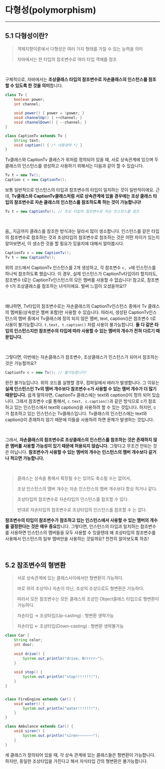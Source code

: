 # 다형성(polymorphism)

---

## 5.1 다형성이란?

> 객체지향이론에서 다형성은 여러 가지 형태를 가질 수 있는 능력을 의미
>
> 자바에서는 한 타입의 참조변수로 여러 타입 객체를 참조



<br>



구체적으로, 자바에서는 **조상클래스 타입의 참조변수로 자손클래스의 인스턴스를 참조할 수 있도록 한 것을 의미**합니다. 

~~~java
class Tv {
    boolean power;
    int channel;
    
    void power() { power = !power; }
    void channelUp() { ++channel; }
    void channelDown() { --channel; }
}

class CaptionTv extends Tv {
    String text;
    void caption() { /* 내용생략 */ }
}
~~~

Tv클래스와 CaptionTv 클래스가 위처럼 정의되어 있을 때, 서로 상속관계에 있으며 두 클래스의 인스턴스를 생성하고 사용하기 위해서는 다음과 같이 할 수 있습니다.

~~~java
Tv t = new Tv();
Caption c = new CaptionTv();
~~~

보통 일반적으로 인스턴스의 타입과 참조변수의 타입이 일치하는 것이 일반적이에요. 근데, **Tv클래스와 CaptionTv클래스처럼 서로 상속관계에 있을 경우에는 조상 클래스 타입의 참조변수로 자손 클래스의 인스턴스를 참조하도록 하는 것이 가능합니다!**

```java
Tv t = new CaptionTv();	// 조상 타입의 참조변수로 자손 인스턴스를 참조
```



<br>

음,, 지금까지 클래스를 참조한 방식과는 달라서 많이 생소합니다. 인스턴스를 같은 타입의 참조변수로 참조하는 것과 조상타입의 참조변수로 참조하는 것은 어떤 차이가 있는지 알아보면서, 이 생소한 것을 할 필요가 있을지에 대해서 알아봅시다.

```java
CaptionTv c = new CaptionTv();
Tv t = new CaptionTv();
```

위의 코드에서 CaptionTv 인스턴스를 2개 생성하고, 각 참조변수 `c, v`에 인스턴스를 하나씩 참조하도록 했습니다. 이 경우, 실제 인스턴스가 CaptionTv타입이라 할지라도, 참조변수 t로는 CaptionTv인스턴스의 모든 멤버를 사용할 수 없습니다! 참고로, 참조변수 t가 조상클래스를 참조하는 녀석이에요. 벌써 느낌이 오셨을까요!?

<br>

왜냐하면, Tv타입의 참조변수로는 자손클래스의 CaptionTv인스턴스 중에서 Tv 클래스의 멤버들(상속받은 멤버 포함)만 사용할 수 있습니다. 따라서, 생성된 CaptionTv인스턴스의 멤버 중에서 Tv클래스에 정의 되지 않은 멤버, text, caption()은 참조변수 t로 사용이 불가능합니다. `t.text, t.caption()` 처럼 사용이 불가능합니다. **둘 다 같은 타입의 인스턴스지만 참조변수의 타입에 따라 사용할 수 있는 멤버의 개수가 전혀 다르기 때문입니다.**

<br>

그렇다면, 이번에는 자손클래스가 참조변수, 조상클래스가 인스턴스가 되어서 참조하는 것은 가능할까요?

```java
CaptionTv c = new Tv(); // 불가능합니다!
```

완전 불가능입니다. 위의 코드를 실행할 경우, 컴파일에서 에러가 발생합니다. 그 이유는 **실제 인스턴스인 Tv의 멤버 개수보다 참조변수 c가 사용할 수 있는 멤버 개수가 더 많기 때문입니다.** 쉽게 말하자면, CaptionTv 클래스에는 text와 caption()이 정의 되어 있습니다. 그래서 참조변수 c를 통해서, `c.text, c.caption()`과 같은 방식으로 c가 참조하고 있는 인스턴스에서 text와 caption()을 사용하려 할 수 있는 것입니다. 하지만, c가 참조하고 있는 인스턴스는 Tv클래스입니다. Tv클래스의 인스턴스에는 text와 caption()이 존재하지 않기 때문에 이들을 사용하려 하면 문제가 발생하는 것입니다.

<br>

그래서, **자손클래스의 참조변수로 조상클래스의 인스턴스를 참조하는 것은 존재하지 않은 멤버를 사용할 가능성이 있기 때문에 허용되지 않습니다.** 그렇다고 무조건 안되는 것은 아닙니다. **참조변수가 사용할 수 있는 멤버의 개수는 인스턴스의 멤버 개수보다 같거나 적으면 가능합니다.**

<br>

>  클래스는 상속을 통해서 확장될 수는 있어도 축소될 수는 없어서, 
>
>  조상 인스턴스의 멤버 개수는 자손 인스턴스의 멤버 개수보다 항상 적거나 같다.

> 조상타입의 참조변수로 자손타입의 인스턴스를 참조할 수 있다.
>
> 반대로 자손타입의 참조변수로 조상타입의 인스턴스를 참조할 수 는 없다.

**참조변수의 타입이 참조변수가 참조하고 있는 인스턴스에서 사용할 수 있는 멤버의 개수를 결정한다는 것은 매우 중요**합니다. 그렇다면, 인스턴스의 타입과 일치하는 참조변수를 사용하면 인스턴스의 멤버들을 모두 사용할 수 있을텐데 왜 조상타입의 참조변수를 사용해서 인스턴스의 일부 멤버만을 사용하는 것일까요? 천천히 알아보도록 하죠!

<br>

## 5.2 참조변수의 형변환

> 서로 상속관계에 있는 클래스사이에서만 형변환이 가능하다.
>
> 바로 위의 조상이나 자손이 아닌, 조상의 조상으로도 형변환은 가능하다.
>
> 따라서 모든 참조변수는 모든 클래스의 조상인 Object클래스 타입으로 형변환이 가능하다.

>자손타입 → 조상타입(Up-casting) : 형변환 생략가능
>
>자손타입 ← 조상타입(Down-casting) : 형변환 생략불가능

```java
class Car {
    String color;
    int door;
    
    void drive() {
        System.out.println("drive, Brrrrr~");
    }
    
    void stop() {
        System.out.println("stop!!!!!!!!");
    }  
}


class FireEngine extends Car() {
    void water() {
    	System.out.println("water!!!!!!!");
    }
}

class Ambulance extends Car() {
    void siren() {
    	System.out.println("siren~~~~~~~");
    }
}
```

세 클래스가 정의되어 있을 때, 각 상속 관계에 있는 클래스들은 형변환이 가능합니다. 하지만, 동일한 조상타입을 가진다고 해서 자식타입 간의 형변환은 불가능합니다.

~~~

~~~

